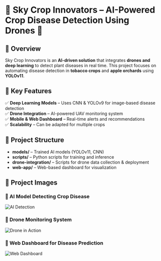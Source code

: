 # 🌿 Sky Crop Innovators – AI-Powered Crop Disease Detection Using Drones 🚀

## **🌟 Overview**
Sky Crop Innovators is an **AI-driven solution** that integrates **drones and deep learning** to detect plant diseases in real time. This project focuses on automating disease detection in **tobacco crops** and **apple orchards** using **YOLOv11**.

## **🔹 Key Features**
✅ **Deep Learning Models** – Uses CNN & YOLOv9 for image-based disease detection  
✅ **Drone Integration** – AI-powered UAV monitoring system  
✅ **Mobile & Web Dashboard** – Real-time alerts and recommendations  
✅ **Scalability** – Can be adapted for multiple crops  

## **📂 Project Structure**
- **models/** – Trained AI models (YOLOv11, CNN)  
- **scripts/** – Python scripts for training and inference  
- **drone-integration/** – Scripts for drone data collection & deployment  
- **web-app/** – Web-based dashboard for visualization  

## 📸 Project Images

### 🔹 AI Model Detecting Crop Disease  
![AI Detection](https://raw.githubusercontent.com/your-username/Sky-Crop-Innovators/main/images/detection.jpg)

### 🔹 Drone Monitoring System  
![Drone in Action](https://raw.githubusercontent.com/your-username/Sky-Crop-Innovators/main/images/drone.jpg)

### 🔹 Web Dashboard for Disease Prediction  
![Web Dashboard](https://raw.githubusercontent.com/your-username/Sky-Crop-Innovators/main/images/dashboard.jpg)



